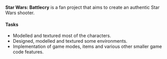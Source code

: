 **Star Wars: Battlecry** is a fan project that aims to create an authentic Star Wars shooter.

#### Tasks

* Modelled and textured most of the characters.
* Designed, modelled and textured some environments.
* Implementation of game modes, items and various other smaller game code features.
